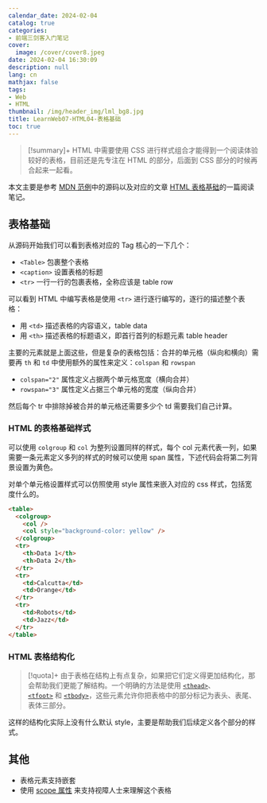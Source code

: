 ```yaml
---
calendar_date: 2024-02-04
catalog: true
categories:
- 前端三剑客入门笔记
cover:
  image: /cover/cover8.jpeg
date: 2024-02-04 16:30:09
description: null
lang: cn
mathjax: false
tags:
- Web
- HTML
thumbnail: /img/header_img/lml_bg8.jpg
title: LearnWeb07-HTML04-表格基础
toc: true
---
```


> [!summary]+
> HTML 中需要使用 CSS 进行样式组合才能得到一个阅读体验较好的表格，目前还是先专注在 HTML 的部分，后面到 CSS 部分的时候再合起来一起看。

本文主要是参考 [MDN 范例](https://mdn.github.io/learning-area/html/tables/basic/personal-pronouns-styled.html)中的源码以及对应的文章 [HTML 表格基础](https://developer.mozilla.org/zh-CN/docs/Learn/HTML/Tables/Basics)的一篇阅读笔记。

## 表格基础

从源码开始我们可以看到表格对应的 Tag 核心的一下几个：

- `<Table>` 包裹整个表格
- `<caption>` 设置表格的标题
- `<tr>` 一行一行的包裹表格，全称应该是 table row

可以看到 HTML 中编写表格是使用 `<tr>` 进行逐行编写的，逐行的描述整个表格：

- 用 `<td>` 描述表格的内容语义，table data
- 用 `<th>` 描述表格的标题语义，即首行首列的标题元素 table header

主要的元素就是上面这些，但是复杂的表格包括：合并的单元格（纵向和横向）需要再 `th` 和 `td` 中使用额外的属性来定义：`colspan` 和 `rowspan`

- `colspan="2"` 属性定义占据两个单元格宽度（横向合并）
- `rowspan="3"` 属性定义占据三个单元格的宽度（纵向合并）

然后每个 tr 中排除掉被合并的单元格还需要多少个 td 需要我们自己计算。

### HTML 的表格基础样式

可以使用 `colgroup` 和 `col` 为整列设置同样的样式，每个 col 元素代表一列，如果需要一条元素定义多列的样式的时候可以使用 span 属性，下述代码会将第二列背景设置为黄色。

对单个单元格设置样式可以仿照使用 style 属性来嵌入对应的 css 样式，包括宽度什么的。

```html
<table>
  <colgroup>
    <col />
    <col style="background-color: yellow" />
  </colgroup>
  <tr>
    <th>Data 1</th>
    <th>Data 2</th>
  </tr>
  <tr>
    <td>Calcutta</td>
    <td>Orange</td>
  </tr>
  <tr>
    <td>Robots</td>
    <td>Jazz</td>
  </tr>
</table>
```

### HTML 表格结构化

>[!quota]+
>由于表格在结构上有点复杂，如果把它们定义得更加结构化，那会帮助我们更能了解结构。一个明确的方法是使用 [`<thead>`](https://developer.mozilla.org/zh-CN/docs/Web/HTML/Element/thead)、[`<tfoot>`](https://developer.mozilla.org/zh-CN/docs/Web/HTML/Element/tfoot) 和 [`<tbody>`](https://developer.mozilla.org/zh-CN/docs/Web/HTML/Element/tbody)，这些元素允许你把表格中的部分标记为表头、表尾、表体三部分。

这样的结构化实际上没有什么默认 style，主要是帮助我们后续定义各个部分的样式。

## 其他

- 表格元素支持嵌套
- 使用 [scope 属性](https://developer.mozilla.org/zh-CN/docs/Learn/HTML/Tables/Advanced#scope_%E5%B1%9E%E6%80%A7) 来支持视障人士来理解这个表格